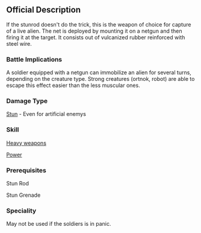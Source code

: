 ## Official Description

If the stunrod doesn't do the trick, this is the weapon of choice for
capture of a live alien. The net is deployed by mounting it on a netgun
and then firing it at the target. It consists out of vulcanized rubber
reinforced with steel wire.

### Battle Implications

A soldier equipped with a netgun can immobilize an alien for several
turns, depending on the creature type. Strong creatures (ortnok, robot)
are able to escape this effect easier than the less muscular ones.

### Damage Type

[Stun](Damage/stun "wikilink") - Even for artificial enemys

### Skill

[Heavy weapons](Skills/heavy "wikilink")

[Power](Skills/power "wikilink")

### Prerequisites

Stun Rod

Stun Grenade

### Speciality

May not be used if the soldiers is in panic.